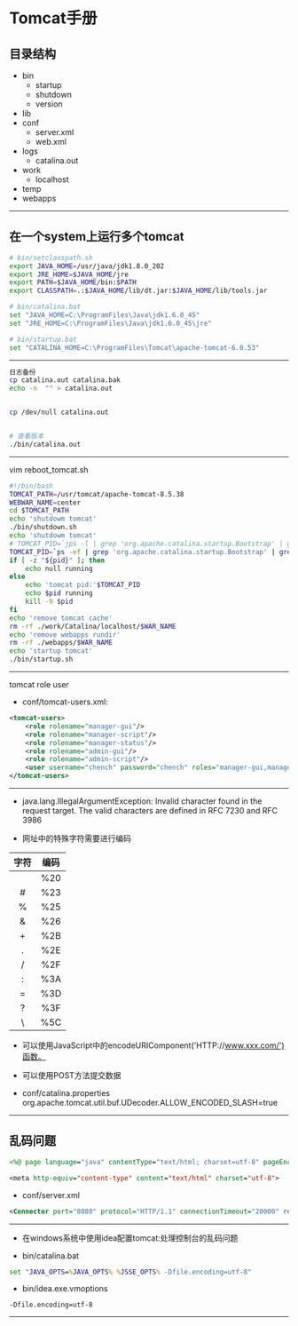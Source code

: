 # Tomcat手册


## 目录结构
- bin
    - startup
    - shutdown
    - version
- lib
- conf
    - server.xml
    - web.xml
- logs
    - catalina.out
- work
    - localhost
- temp
- webapps


---
## 在一个system上运行多个tomcat
```sh
# bin/setclasspath.sh
export JAVA_HOME=/usr/java/jdk1.8.0_202
export JRE_HOME=$JAVA_HOME/jre
export PATH=$JAVA_HOME/bin:$PATH
export CLASSPATH=.:$JAVA_HOME/lib/dt.jar:$JAVA_HOME/lib/tools.jar

# bin/catalina.bat
set "JAVA_HOME=C:\ProgramFiles\Java\jdk1.6.0_45"
set "JRE_HOME=C:\ProgramFiles\Java\jdk1.6.0_45\jre"

# bin/startup.bat
set "CATALINA_HOME=C:\ProgramFiles\Tomcat\apache-tomcat-6.0.53"
```

---

```sh
日志备份
cp catalina.out catalina.bak
echo -n  "" > catalina.out


cp /dev/null catalina.out


# 查看版本
./bin/catalina.out
```




---
vim reboot_tomcat.sh
```sh
#!/bin/bash
TOMCAT_PATH=/usr/tomcat/apache-tomcat-8.5.38
WEBWAR_NAME=center
cd $TOMCAT_PATH
echo 'shutdowm tomcat'
./bin/shutdown.sh
echo 'shutdowm tomcat'
# TOMCAT_PID=`jps -l | grep 'org.apache.catalina.startup.Bootstrap' | grep -v grep | awk '{print $1}'`
TOMCAT_PID=`ps -ef | grep 'org.apache.catalina.startup.Bootstrap' | grep -v grep | awk '{print $2}'`
if [ -z "${pid}" ]; then
    echo null running
else
    echo 'tomcat pid:'$TOMCAT_PID
    echo $pid running
    kill -9 $pid
fi
echo 'remove tomcat cache'
rm -rf ./work/Catalina/localhost/$WAR_NAME
echo 'remove webapps rundir'
rm -rf ./webapps/$WAR_NAME
echo 'startup tomcat'
./bin/startup.sh
```
---


tomcat role user
- conf/tomcat-users.xml:
```xml
<tomcat-users>
    <role rolename="manager-gui"/>
    <role rolename="manager-script"/>
    <role rolename="manager-status"/>
    <role rolename="admin-gui"/>
    <role rolename="admin-script"/>
    <user username="chench" password="chench" roles="manager-gui,manager-script,manager-status,admin-gui,admin-script"/>
</tomcat-users>
```



---
- java.lang.IllegalArgumentException: Invalid character found in the request target. The valid characters are defined in RFC 7230 and RFC 3986

- 网址中的特殊字符需要进行编码

| 字符 | 编码 |
| :-: | :-: |
|   | %20 |
| # | %23 |
| % | %25 |
| & | %26 |
| + | %2B |
| . | %2E |
| / | %2F |
| : | %3A |
| = | %3D |
| ? | %3F |
| \ | %5C |


- 可以使用JavaScript中的encodeURIComponent('HTTP://www.xxx.com/')函数。

- 可以使用POST方法提交数据


- conf/catalina.properties
org.apache.tomcat.util.buf.UDecoder.ALLOW_ENCODED_SLASH=true

---
## 乱码问题

```jsp
<%@ page language="java" contentType="text/html; charset=utf-8" pageEncoding="utf-8" %>

<meta http-equiv="content-type" content="text/html" charset="utf-8">
```

- conf/server.xml
```xml
<Connector port="8080" protocol="HTTP/1.1" connectionTimeout="20000" redirectPort="8443" URIEncoding="utf-8" />
```
---

- 在windows系统中使用idea配置tomcat:处理控制台的乱码问题

- bin/catalina.bat
```bat
set "JAVA_OPTS=%JAVA_OPTS% %JSSE_OPTS% -Dfile.encoding=utf-8"
```

- bin/idea.exe.vmoptions
```
-Dfile.encoding=utf-8
```

---
